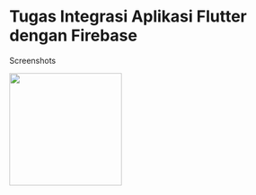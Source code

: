 # Tugas Integrasi Aplikasi Flutter dengan Firebase

<p>Screenshots</p>

<img src="https://user-images.githubusercontent.com/76572359/194550360-8e37ae98-edac-4ea4-8286-b24bd1d5ab3d.png" width="200"/>
